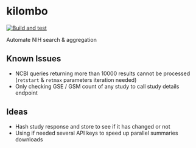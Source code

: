 # kilombo

[![Build and test](https://github.com/arcones/kilombo/actions/workflows/build-and-test.yml/badge.svg)](https://github.com/arcones/kilombo/actions/workflows/build-and-test.yml)

Automate NIH search &amp; aggregation

## Known Issues
- NCBI queries returning more than 10000 results cannot be processed (`retstart` & `retmax` parameters iteration needed)
- Only checking GSE / GSM count of any study to call study details endpoint

## Ideas
- Hash study response and store to see if it has changed or not
- Using if needed several API keys to speed up parallel summaries downloads
